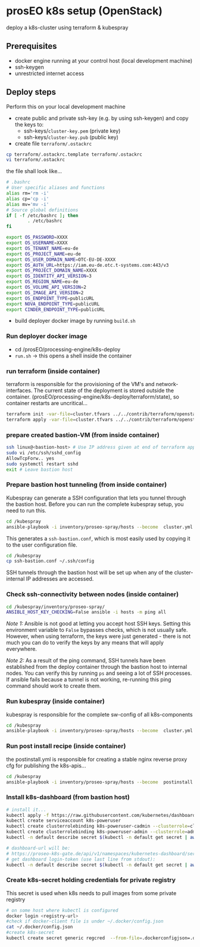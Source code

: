 prosEO k8s setup (OpenStack)
===========================
deploy a k8s-cluster using terraform & kubespray

## Prerequisites
- docker engine running at your control host (local development machine)
- ssh-keygen
- unrestricted internet access

## Deploy steps
Perform this on your local development machine
- create public and private ssh-key (e.g. by using ssh-keygen) and copy the keys to:
  - ssh-keys/`cluster-key.pem` (private key)
  - ssh-keys/`cluster-key.pub` (public key)
- create file `terraform/.ostackrc`

```sh
cp terraform/.ostackrc.template terraform/.ostackrc
vi terraform/.ostackrc
```

the file shall look like...
```sh
# .bashrc
# User specific aliases and functions
alias rm='rm -i'
alias cp='cp -i'
alias mv='mv -i'
# Source global definitions
if [ -f /etc/bashrc ]; then
        . /etc/bashrc
fi

export OS_PASSWORD=XXXX
export OS_USERNAME=XXXX
export OS_TENANT_NAME=eu-de
export OS_PROJECT_NAME=eu-de
export OS_USER_DOMAIN_NAME=OTC-EU-DE-XXXX
export OS_AUTH_URL=https://iam.eu-de.otc.t-systems.com:443/v3
export OS_PROJECT_DOMAIN_NAME=XXXX
export OS_IDENTITY_API_VERSION=3
export OS_REGION_NAME=eu-de
export OS_VOLUME_API_VERSION=2
export OS_IMAGE_API_VERSION=2
export OS_ENDPOINT_TYPE=publicURL
export NOVA_ENDPOINT_TYPE=publicURL
export CINDER_ENDPOINT_TYPE=publicURL
```
- build deployer docker image by running `build.sh`

### Run deployer docker image
- cd /prosEO/processing-engine/k8s-deploy
- `run.sh` -> this opens a shell inside the container

### run terraform (inside container)
terraform is responsible for the provisioning of the VM's and network-interfaces. 
The current state of the deployment is stored outside the container. (prosEO/processing-engine/k8s-deploy/terraform/state), so container restarts are uncritical...
```sh
terraform init -var-file=cluster.tfvars ../../contrib/terraform/openstack
terraform apply -var-file=cluster.tfvars ../../contrib/terraform/openstack
```

### prepare created bastion-VM (from inside container)
```sh
ssh linux@<bastion-host> # Use IP address given at end of terraform apply output
sudo vi /etc/ssh/sshd_config
AllowTcpForw.. yes
sudo systemctl restart sshd
exit # Leave bastion host
```

### Prepare bastion host tunneling (from inside container)

Kubespray can generate a SSH configuration that lets you tunnel through the
bastion host. Before you can run the complete kubespray setup, you need to run
this.
```sh
cd /kubespray
ansible-playbook -i inventory/proseo-spray/hosts --become  cluster.yml --flush-cache -l bastion
```

This generates a `ssh-bastion.conf`, which is most easily used by copying it to
the user configuration file.
```sh
cd /kubespray
cp ssh-bastion.conf ~/.ssh/config
```

SSH tunnels through the bastion host will be set up when any of the cluster-
internal IP addresses are accessed.

### Check ssh-connectivity between nodes (inside container)
```sh
cd /kubespray/inventory/proseo-spray/
ANSIBLE_HOST_KEY_CHECKING=False ansible -i hosts -m ping all
```

*Note 1:* Ansible is not good at letting you accept host SSH keys. Setting
this environment variable to `False` bypasses checks, which is not usually
safe. However, when using terraform, the keys were just generated - there is
not much you can do to verify the keys by any means that will apply
everywhere.

*Note 2:* As a result of the ping command, SSH tunnels have been established
from the deploy container through the bastion host to internal nodes. You
can verify this by running `ps` and seeing a lot of SSH processes. If ansible
fails because a tunnel is not working, re-running this ping command should
work to create them.

### Run kubespray (inside container)
kubespray is responsible for the complete sw-config of all k8s-components
```sh
cd /kubespray
ansible-playbook -i inventory/proseo-spray/hosts --become  cluster.yml --flush-cache
```

### Run post install recipe (inside container)
the postinstall.yml is responsible for creating a stable nginx reverse proxy cfg for publishing the k8s-apis...
```sh
cd /kubespray
ansible-playbook -i inventory/proseo-spray/hosts --become  postinstall.yml --flush-cache
```

### Install k8s-dashboard (from bastion host)

```sh
# install it...
kubectl apply -f https://raw.githubusercontent.com/kubernetes/dashboard/v2.0.0-beta5/aio/deploy/recommended.yaml
kubectl create serviceaccount k8s-poweruser
kubectl create clusterrolebinding k8s-poweruser-cadmin --clusterrole=cluster-admin --serviceaccount=default:k8s-poweruser
kubectl create clusterrolebinding k8s-poweruser-admin --clusterrole=admin --serviceaccount=default:k8s-poweruser
kubectl -n default describe secret $(kubectl -n default get secret | awk '/^k8s-poweruser-token-/{print $1}') | awk '$1=="token:"{print $2}'

# dashboard-url will be: 
# https://proseo-k8s-gate.de/api/v1/namespaces/kubernetes-dashboard/services/https:kubernetes-dashboard:/proxy/
# get dashboard login-token (use last line from stdout):
kubectl -n default describe secret $(kubectl -n default get secret | awk '/^k8s-poweruser-token-/{print $1}') | awk '$1=="token:"{print $2}'
```

### Create k8s-secret holding credentials for private registry

This secret is used when k8s needs to pull images from some private registry

```sh
# on some host where kubectl is configured
docker login <registry-url>
#check if docker-client file is under ~/.docker/config.json
cat ~/.docker/config.json
#create k8s-secret
kubectl create secret generic regcred  --from-file=.dockerconfigjson=.docker/config.json --type=kubernetes.io/dockerconfigjson
```

